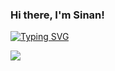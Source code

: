 ### Hi there, I'm Sinan!



[![Typing SVG](https://readme-typing-svg.demolab.com?font=Fira+Code&pause=1000&color=000000&random=false&width=435&lines=Computer+Engineer;Mobile+Application+Developer)](https://git.io/typing-svg)



![](http://github-profile-summary-cards.vercel.app/api/cards/profile-details?username=sdemir60&theme=github)
